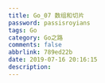 ```yaml
---
title: Go_07 数组和切片
password: passisroyians
tags: Go
category: Go之路
comments: false
abbrlink: 789ed22b
date: 2019-07-16 20:16:15
description:
---
```


